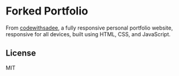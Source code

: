 # Forked Portfolio

From [codewithsadee](https://github.com/codewithsadee/vcard-personal-portfolio), a fully responsive personal portfolio website, responsive for all devices, built using HTML, CSS, and JavaScript.

## License

MIT
